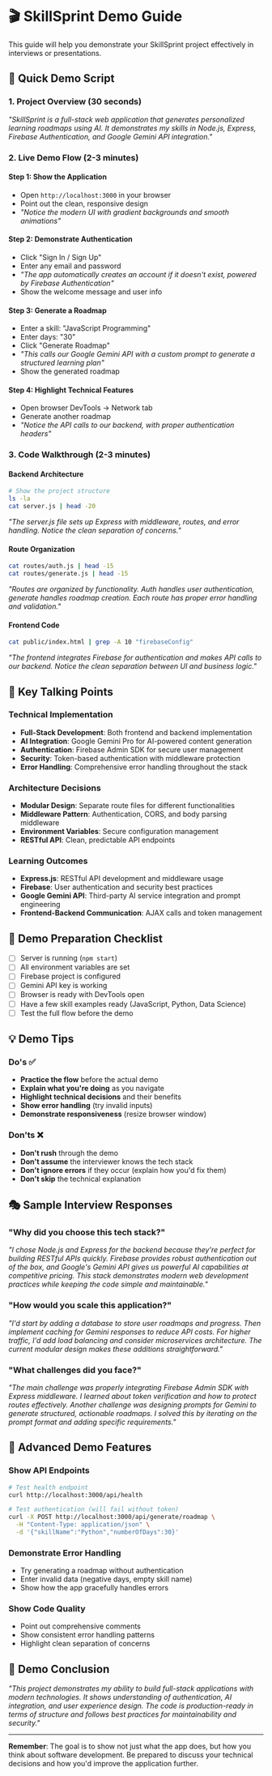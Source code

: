 # 🎬 SkillSprint Demo Guide

This guide will help you demonstrate your SkillSprint project effectively in interviews or presentations.

## 🚀 Quick Demo Script

### 1. Project Overview (30 seconds)
*"SkillSprint is a full-stack web application that generates personalized learning roadmaps using AI. It demonstrates my skills in Node.js, Express, Firebase Authentication, and Google Gemini API integration."*

### 2. Live Demo Flow (2-3 minutes)

#### Step 1: Show the Application
- Open `http://localhost:3000` in your browser
- Point out the clean, responsive design
- *"Notice the modern UI with gradient backgrounds and smooth animations"*

#### Step 2: Demonstrate Authentication
- Click "Sign In / Sign Up"
- Enter any email and password
- *"The app automatically creates an account if it doesn't exist, powered by Firebase Authentication"*
- Show the welcome message and user info

#### Step 3: Generate a Roadmap
- Enter a skill: "JavaScript Programming"
- Enter days: "30"
- Click "Generate Roadmap"
- *"This calls our Google Gemini API with a custom prompt to generate a structured learning plan"*
- Show the generated roadmap

#### Step 4: Highlight Technical Features
- Open browser DevTools → Network tab
- Generate another roadmap
- *"Notice the API calls to our backend, with proper authentication headers"*

### 3. Code Walkthrough (2-3 minutes)

#### Backend Architecture
```bash
# Show the project structure
ls -la
cat server.js | head -20
```

*"The server.js file sets up Express with middleware, routes, and error handling. Notice the clean separation of concerns."*

#### Route Organization
```bash
cat routes/auth.js | head -15
cat routes/generate.js | head -15
```

*"Routes are organized by functionality. Auth handles user authentication, generate handles roadmap creation. Each route has proper error handling and validation."*

#### Frontend Code
```bash
cat public/index.html | grep -A 10 "firebaseConfig"
```

*"The frontend integrates Firebase for authentication and makes API calls to our backend. Notice the clean separation between UI and business logic."*

## 🎯 Key Talking Points

### Technical Implementation
- **Full-Stack Development**: Both frontend and backend implementation
- **AI Integration**: Google Gemini Pro for AI-powered content generation
- **Authentication**: Firebase Admin SDK for secure user management
- **Security**: Token-based authentication with middleware protection
- **Error Handling**: Comprehensive error handling throughout the stack

### Architecture Decisions
- **Modular Design**: Separate route files for different functionalities
- **Middleware Pattern**: Authentication, CORS, and body parsing middleware
- **Environment Variables**: Secure configuration management
- **RESTful API**: Clean, predictable API endpoints

### Learning Outcomes
- **Express.js**: RESTful API development and middleware usage
- **Firebase**: User authentication and security best practices
- **Google Gemini API**: Third-party AI service integration and prompt engineering
- **Frontend-Backend Communication**: AJAX calls and token management

## 🔧 Demo Preparation Checklist

- [ ] Server is running (`npm start`)
- [ ] All environment variables are set
- [ ] Firebase project is configured
- [ ] Gemini API key is working
- [ ] Browser is ready with DevTools open
- [ ] Have a few skill examples ready (JavaScript, Python, Data Science)
- [ ] Test the full flow before the demo

## 💡 Demo Tips

### Do's ✅
- **Practice the flow** before the actual demo
- **Explain what you're doing** as you navigate
- **Highlight technical decisions** and their benefits
- **Show error handling** (try invalid inputs)
- **Demonstrate responsiveness** (resize browser window)

### Don'ts ❌
- **Don't rush** through the demo
- **Don't assume** the interviewer knows the tech stack
- **Don't ignore errors** if they occur (explain how you'd fix them)
- **Don't skip** the technical explanation

## 🎭 Sample Interview Responses

### "Why did you choose this tech stack?"
*"I chose Node.js and Express for the backend because they're perfect for building RESTful APIs quickly. Firebase provides robust authentication out of the box, and Google's Gemini API gives us powerful AI capabilities at competitive pricing. This stack demonstrates modern web development practices while keeping the code simple and maintainable."*

### "How would you scale this application?"
*"I'd start by adding a database to store user roadmaps and progress. Then implement caching for Gemini responses to reduce API costs. For higher traffic, I'd add load balancing and consider microservices architecture. The current modular design makes these additions straightforward."*

### "What challenges did you face?"
*"The main challenge was properly integrating Firebase Admin SDK with Express middleware. I learned about token verification and how to protect routes effectively. Another challenge was designing prompts for Gemini to generate structured, actionable roadmaps. I solved this by iterating on the prompt format and adding specific requirements."*

## 🚀 Advanced Demo Features

### Show API Endpoints
```bash
# Test health endpoint
curl http://localhost:3000/api/health

# Test authentication (will fail without token)
curl -X POST http://localhost:3000/api/generate/roadmap \
  -H "Content-Type: application/json" \
  -d '{"skillName":"Python","numberOfDays":30}'
```

### Demonstrate Error Handling
- Try generating a roadmap without authentication
- Enter invalid data (negative days, empty skill name)
- Show how the app gracefully handles errors

### Show Code Quality
- Point out comprehensive comments
- Show consistent error handling patterns
- Highlight clean separation of concerns

## 🎉 Demo Conclusion

*"This project demonstrates my ability to build full-stack applications with modern technologies. It shows understanding of authentication, AI integration, and user experience design. The code is production-ready in terms of structure and follows best practices for maintainability and security."*

---

**Remember**: The goal is to show not just what the app does, but how you think about software development. Be prepared to discuss your technical decisions and how you'd improve the application further.
